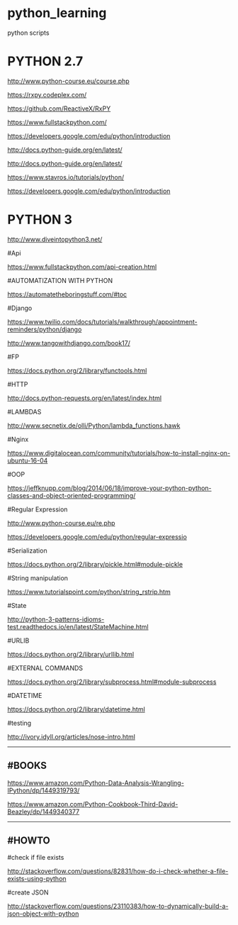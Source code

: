 # python_learning
python scripts

# PYTHON 2.7

http://www.python-course.eu/course.php

https://rxpy.codeplex.com/

https://github.com/ReactiveX/RxPY

https://www.fullstackpython.com/

https://developers.google.com/edu/python/introduction

http://docs.python-guide.org/en/latest/

http://docs.python-guide.org/en/latest/

https://www.stavros.io/tutorials/python/

https://developers.google.com/edu/python/introduction

# PYTHON 3

http://www.diveintopython3.net/

#Api

https://www.fullstackpython.com/api-creation.html

#AUTOMATIZATION WITH PYTHON

https://automatetheboringstuff.com/#toc


#Django

https://www.twilio.com/docs/tutorials/walkthrough/appointment-reminders/python/django

http://www.tangowithdjango.com/book17/

#FP

https://docs.python.org/2/library/functools.html

#HTTP

http://docs.python-requests.org/en/latest/index.html


#LAMBDAS

http://www.secnetix.de/olli/Python/lambda_functions.hawk


#Nginx

https://www.digitalocean.com/community/tutorials/how-to-install-nginx-on-ubuntu-16-04

#OOP

https://jeffknupp.com/blog/2014/06/18/improve-your-python-python-classes-and-object-oriented-programming/

#Regular Expression

http://www.python-course.eu/re.php

https://developers.google.com/edu/python/regular-expressio

#Serialization

https://docs.python.org/2/library/pickle.html#module-pickle

#String manipulation

https://www.tutorialspoint.com/python/string_rstrip.htm

#State

http://python-3-patterns-idioms-test.readthedocs.io/en/latest/StateMachine.html

#URLIB

https://docs.python.org/2/library/urllib.html

#EXTERNAL COMMANDS

https://docs.python.org/2/library/subprocess.html#module-subprocess

#DATETIME

https://docs.python.org/2/library/datetime.html

#testing

http://ivory.idyll.org/articles/nose-intro.html

-----------
#BOOKS
-----------

https://www.amazon.com/Python-Data-Analysis-Wrangling-IPython/dp/1449319793/

https://www.amazon.com/Python-Cookbook-Third-David-Beazley/dp/1449340377

-----------
#HOWTO
-----------

#check if file exists

http://stackoverflow.com/questions/82831/how-do-i-check-whether-a-file-exists-using-python

#create JSON

http://stackoverflow.com/questions/23110383/how-to-dynamically-build-a-json-object-with-python

